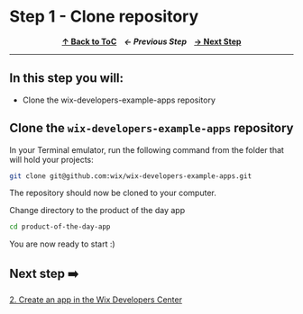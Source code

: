 # Step 1 - Clone repository

<p align="center">
  <strong>
    <a href="../README.md#steps"> ↑ Back to ToC</a>&nbsp;&nbsp;&nbsp;
    <em> ← Previous Step</em>&nbsp;&nbsp;&nbsp;
    <a href="02-create-an-app.md"> → Next Step</a>
  </strong>
</p>
<hr/>

## In this step you will:

 * Clone the wix-developers-example-apps repository


## Clone the `wix-developers-example-apps` repository

In your Terminal emulator, run the following command from the folder that will hold your projects:

```bash
git clone git@github.com:wix/wix-developers-example-apps.git
```

The repository should now be cloned to your computer.

Change directory to the product of the day app

```bash
cd product-of-the-day-app
```

You are now ready to start :)

## Next step ➡️

[2. Create an app in the Wix Developers Center][step02]


[gh-back]: ../README.md#steps

[step02]: 02-create-an-app.md
